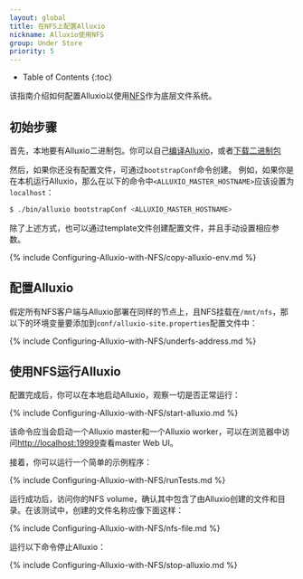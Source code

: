 ```yaml
---
layout: global
title: 在NFS上配置Alluxio
nickname: Alluxio使用NFS
group: Under Store
priority: 5
---
```


* Table of Contents
{:toc}

该指南介绍如何配置Alluxio以使用[NFS](http://nfs.sourceforge.net)作为底层文件系统。

## 初始步骤

首先，本地要有Alluxio二进制包。你可以自己[编译Alluxio](Building-Alluxio-Master-Branch.html)，或者[下载二进制包](Running-Alluxio-Locally.html)

然后，如果你还没有配置文件，可通过`bootstrapConf`命令创建。
例如，如果你是在本机运行Alluxio，那么在以下的命令中`<ALLUXIO_MASTER_HOSTNAME>`应该设置为`localhost`：

```bash
$ ./bin/alluxio bootstrapConf <ALLUXIO_MASTER_HOSTNAME>
```

除了上述方式，也可以通过template文件创建配置文件，并且手动设置相应参数。

{% include Configuring-Alluxio-with-NFS/copy-alluxio-env.md %}

## 配置Alluxio

假定所有NFS客户端与Alluxio部署在同样的节点上，且NFS挂载在`/mnt/nfs`，那以下的环境变量要添加到`conf/alluxio-site.properties`配置文件中：

{% include Configuring-Alluxio-with-NFS/underfs-address.md %}

## 使用NFS运行Alluxio

配置完成后，你可以在本地启动Alluxio，观察一切是否正常运行：

{% include Configuring-Alluxio-with-NFS/start-alluxio.md %}

该命令应当会启动一个Alluxio master和一个Alluxio worker，可以在浏览器中访问[http://localhost:19999](http://localhost:19999)查看master Web UI。

接着，你可以运行一个简单的示例程序：

{% include Configuring-Alluxio-with-NFS/runTests.md %}

运行成功后，访问你的NFS volume，确认其中包含了由Alluxio创建的文件和目录。在该测试中，创建的文件名称应像下面这样：

{% include Configuring-Alluxio-with-NFS/nfs-file.md %}

运行以下命令停止Alluxio：

{% include Configuring-Alluxio-with-NFS/stop-alluxio.md %}
